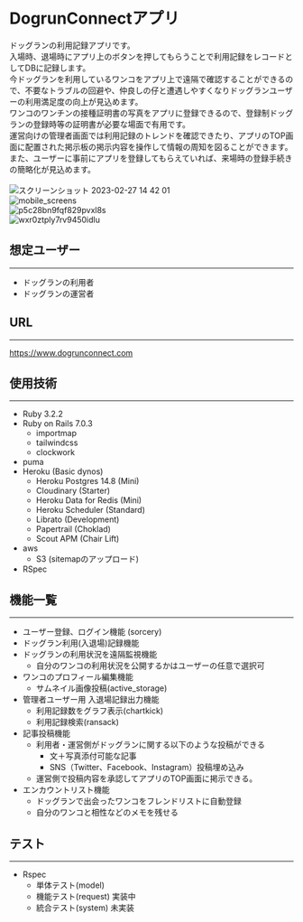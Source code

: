 # DogrunConnectアプリ
ドッグランの利用記録アプリです。<br>
入場時、退場時にアプリ上のボタンを押してもらうことで利用記録をレコードとしてDBに記録します。<br>
今ドッグランを利用しているワンコをアプリ上で遠隔で確認することができるので、不要なトラブルの回避や、仲良しの仔と遭遇しやすくなりドッグランユーザーの利用満足度の向上が見込めます。<br>
ワンコのワンチンの接種証明書の写真をアプリに登録できるので、登録制ドッグランの登録時等の証明書が必要な場面で有用です。<br>
運営向けの管理者画面では利用記録のトレンドを確認できたり、アプリのTOP画面に配置された掲示板の掲示内容を操作して情報の周知を図ることができます。<br>
また、ユーザーに事前にアプリを登録してもらえていれば、来場時の登録手続きの簡略化が見込めます。<br>
<br>
![スクリーンショット 2023-02-27 14 42 01](https://user-images.githubusercontent.com/85489708/221483750-98e70dda-d0b6-4b3b-9ee6-7ff667281d58.JPG)
<br>
![mobile_screens](https://user-images.githubusercontent.com/85489708/221483864-73a14844-921c-4b20-a4dc-8c54872e1681.jpeg)
<br>
![p5c28bn9fqf829pvxl8s](https://user-images.githubusercontent.com/85489708/221483978-414a50d6-ff9a-47e5-811d-a09480c4ab7b.jpg)
<br>
![wxr0ztply7rv9450idlu](https://user-images.githubusercontent.com/85489708/221484023-1cac1d69-4f65-4ac3-84eb-6a398206fd3e.jpg)
<br>

## 想定ユーザー
---
- ドッグランの利用者
- ドッグランの運営者

## URL
---
https://www.dogrunconnect.com

## 使用技術 
--- 
- Ruby 3.2.2
- Ruby on Rails 7.0.3
  - importmap
  - tailwindcss
  - clockwork
- puma
- Heroku (Basic dynos)
  - Heroku Postgres 14.8 (Mini)
  - Cloudinary (Starter)
  - Heroku Data for Redis (Mini)
  - Heroku Scheduler (Standard)
  - Librato (Development)
  - Papertrail (Choklad)
  - Scout APM (Chair Lift)
- aws
  - S3 (sitemapのアップロード)
- RSpec 

## 機能一覧
---
- ユーザー登録、ログイン機能 (sorcery)
- ドッグラン利用(入退場)記録機能
- ドッグランの利用状況を遠隔監視機能
  - 自分のワンコの利用状況を公開するかはユーザーの任意で選択可
- ワンコのプロフィール編集機能
  - サムネイル画像投稿(active_storage)
- 管理者ユーザー用 入退場記録出力機能
  - 利用記録数をグラフ表示(chartkick)
  - 利用記録検索(ransack)
- 記事投稿機能
  - 利用者・運営側がドッグランに関する以下のような投稿ができる
    - 文＋写真添付可能な記事
    - SNS（Twitter、Facebook、Instagram）投稿埋め込み
  - 運営側で投稿内容を承認してアプリのTOP画面に掲示できる。
- エンカウントリスト機能
  - ドッグランで出会ったワンコをフレンドリストに自動登録
  - 自分のワンコと相性などのメモを残せる

## テスト
---
- Rspec
  - 単体テスト(model) 
  - 機能テスト(request) 実装中
  - 統合テスト(system) 未実装
